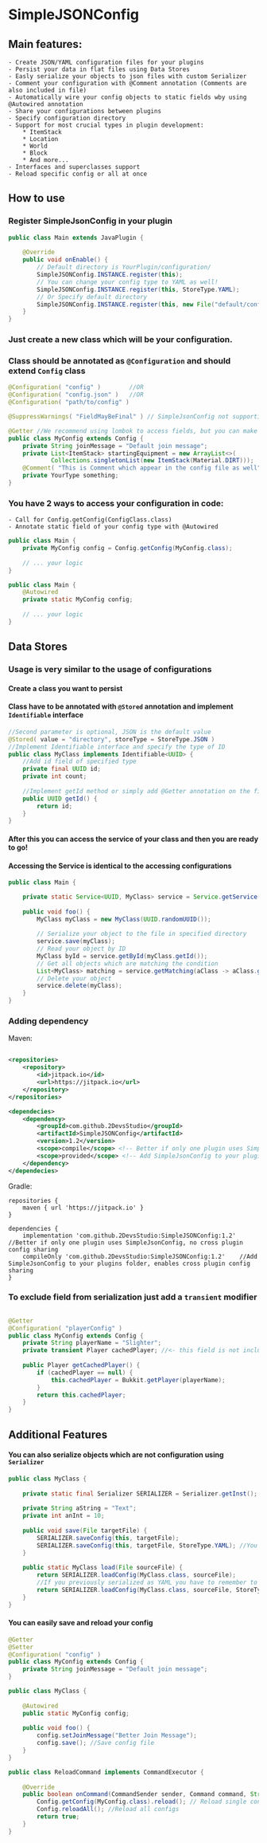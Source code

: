 # SimpleJSONConfig

## Main features:

    - Create JSON/YAML configuration files for your plugins
    - Persist your data in flat files using Data Stores
    - Easly serialize your objects to json files with custom Serializer
    - Comment your configuration with @Comment annotation (Comments are also included in file)
    - Automatically wire your config objects to static fields wby using @Autowired annotation
    - Share your configurations between plugins
    - Specify configuration directory
    - Support for most crucial types in plugin development:
        * ItemStack
        * Location
        * World
        * Block
        * And more...
    - Interfaces and superclasses support
    - Reload specific config or all at once

## How to use

### Register SimpleJsonConfig in your plugin

```java
public class Main extends JavaPlugin {
    
    @Override
    public void onEnable() {
        // Default directory is YourPlugin/configuration/
        SimpleJSONConfig.INSTANCE.register(this);
        // You can change your config type to YAML as well!
        SimpleJSONConfig.INSTANCE.register(this, StoreType.YAML);
        // Or Specify default directory
        SimpleJSONConfig.INSTANCE.register(this, new File("default/config/directory"));
    }
}

```

### Just create a new class which will be your configuration.

### Class should be annotated as `@Configuration` and should extend `Config` class

```java
@Configuration( "config" )        //OR
@Configuration( "config.json" )   //OR
@Configuration( "path/to/config" )

@SuppressWarnings( "FieldMayBeFinal" ) // SimpleJsonConfig not supporting final modifiers yet

@Getter //We recommend using lombok to access fields, but you can make all the fields public as well
public class MyConfig extends Config {
    private String joinMessage = "Default join message";
    private List<ItemStack> startingEquipment = new ArrayList<>(
            Collections.singletonList(new ItemStack(Material.DIRT)));
    @Comment( "This is Comment which appear in the config file as well" )
    private YourType something;
}
```

### You have 2 ways to access your configuration in code:

    - Call for Config.getConfig(ConfigClass.class)
    - Annotate static field of your config type with @Autowired

```java
public class Main {
    private MyConfig config = Config.getConfig(MyConfig.class);
    
    // ... your logic
}
```

```java
public class Main {
    @Autowired
    private static MyConfig config;
    
    // ... your logic
}
```

## Data Stores

### Usage is very similar to the usage of configurations
#### Create a class you want to persist
#### Class have to be annotated with `@Stored` annotation and implement `Identifiable` interface

```java
//Second parameter is optional, JSON is the default value
@Stored( value = "directory", storeType = StoreType.JSON )
//Implement Identifiable interface and specify the type of ID
public class MyClass implements Identifiable<UUID> {
    //Add id field of specified type
    private final UUID id;
    private int count;
    
    //Implement getId method or simply add @Getter annotation on the field
    public UUID getId() {
        return id; 
    }
}
```

#### After this you can access the service of your class and then you are ready to go!
#### Accessing the Service is identical to the accessing configurations

```java
public class Main {

    private static Service<UUID, MyClass> service = Service.getService(MyClass.class);
    
    public void foo() {
        MyClass myClass = new MyClass(UUID.randomUUID());
    
        // Serialize your object to the file in specified directory
        service.save(myClass);
        // Read your object by ID
        MyClass byId = service.getById(myClass.getId());
        // Get all objects which are matching the condition
        List<MyClass> matching = service.getMatching(aClass -> aClass.getCount() > 10);
        // Delete your object
        service.delete(myClass);
    }
}
```

### Adding dependency

Maven:

```xml

<repositories>
    <repository>
        <id>jitpack.io</id>
        <url>https://jitpack.io</url>
    </repository>
</repositories>

<dependecies>
    <dependency>
        <groupId>com.github.2DevsStudio</groupId>
        <artifactId>SimpleJSONConfig</artifactId>
        <version>1.2</version>
        <scope>compile</scope> <!-- Better if only one plugin uses SimpleJsonConfig, no cross plugin config sharing -->
        <scope>provided</scope> <!-- Add SimpleJsonConfig to your plugins folder, enables cross plugin config sharing -->
    </dependency>
</dependecies>
```

Gradle:

```text
repositories {
    maven { url 'https://jitpack.io' }
}

dependencies {
    implementation 'com.github.2DevsStudio:SimpleJSONConfig:1.2' //Better if only one plugin uses SimpleJsonConfig, no cross plugin config sharing
    compileOnly 'com.github.2DevsStudio:SimpleJSONConfig:1.2'    //Add SimpleJsonConfig to your plugins folder, enables cross plugin config sharing
}
```

### To exclude field from serialization just add a `transient` modifier

```java

@Getter
@Configuration( "playerConfig" )
public class MyConfig extends Config {
    private String playerName = "Slighter";
    private transient Player cachedPlayer; //<- this field is not included in the config
    
    public Player getCachedPlayer() {
        if (cachedPlayer == null) {
            this.cachedPlayer = Bukkit.getPlayer(playerName);
        }
        return this.cachedPlayer;
    }
}

```

## Additional Features

#### You can also serialize objects which are not configuration using `Serializer`

```java
public class MyClass {
    
    private static final Serializer SERIALIZER = Serializer.getInst();
    
    private String aString = "Text";
    private int anInt = 10;
    
    public void save(File targetFile) {
        SERIALIZER.saveConfig(this, targetFile);
        SERIALIZER.saveConfig(this, targetFile, StoreType.YAML); //You can also specify type of serialization
    }
    
    public static MyClass load(File sourceFile) {
        return SERIALIZER.loadConfig(MyClass.class, sourceFile);
        //If you previously serialized as YAML you have to remember to specify type on loading
        return SERIALIZER.loadConfig(MyClass.class, sourceFile, StoreType.YAML);
    }
}
```

#### You can easily save and reload your config

```java
@Getter
@Setter
@Configuration( "config" )
public class MyConfig extends Config {
    private String joinMessage = "Default join message";
}
```
```java
public class MyClass {
    
    @Autowired
    public static MyConfig config;
    
    public void foo() {
        config.setJoinMessage("Better Join Message");
        config.save(); //Save config file
    }
}
```
```java
public class ReloadCommand implements CommandExecutor {
    
    @Override
    public boolean onCommand(CommandSender sender, Command command, String name, String[] args) {
        Config.getConfig(MyConfig.class).reload(); // Reload single config
        Config.reloadAll(); //Reload all configs
        return true;
    }
}
```
